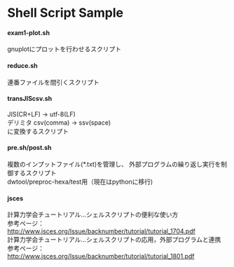 Shell Script Sample
===================

#### exam1-plot.sh
gnuplotにプロットを行わせるスクリプト  
#### reduce.sh
連番ファイルを間引くスクリプト  
#### transJIScsv.sh
JIS(CR+LF) -> utf-8(LF)  
デリミタ csv(comma) -> ssv(space)  
に変換するスクリプト  
#### pre.sh/post.sh
複数のインプットファイル(*.txt)を管理し、
外部プログラムの繰り返し実行を制御するスクリプト  
dwtool/preproc-hexa/test用（現在はpythonに移行)  

#### jsces
計算力学会チュートリアル…シェルスクリプトの便利な使い方  
参考ページ：http://www.jsces.org/Issue/backnumber/tutorial/tutorial_1704.pdf  
計算力学会チュートリアル…シェルスクリプトの応用，外部プログラムと連携  
参考ページ：http://www.jsces.org/Issue/backnumber/tutorial/tutorial_1801.pdf




